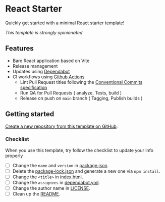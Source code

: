 # React Starter

Quickly get started with a minimal React starter template!

*This template is strongly opinionated*

## Features

- Bare React application based on Vite
- Release management
- Updates using [Dependabot](https://github.com/dependabot)
- CI workflows using [Github Actions](https://github.com/features/actions)
    - Lint Pull Request titles following the [Conventional Commits specification](https://www.conventionalcommits.org/)
    - Run QA for Pull Requests ( analyze, Tests, build )
    - Release on push on `main` branch ( Tagging, Publish builds )

## Getting started

[Create a new repository from this template on GitHub](https://github.com/matthiashermsen/react-starter/generate).

### Checklist

When you use this template, try follow the checklist to update your info properly

- [ ] Change the `name` and `version` in [package.json](./package.json).
- [ ] Delete the [package-lock.json](./package-lock.json) and generate a new one via `npm install`.
- [ ] Change the `<title>` in [index.html](./index.html).
- [ ] Change the `assignees` in [dependabot.yml](./.github/dependabot.yml).
- [ ] Change the author name in [LICENSE](./LICENSE).
- [ ] Clean up the [README](./README.md).